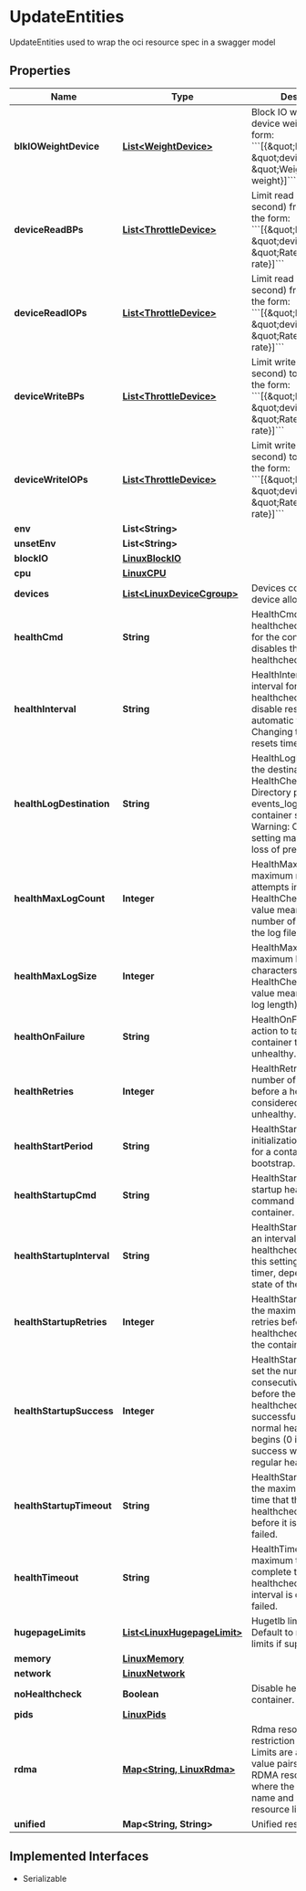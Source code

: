 

# UpdateEntities

UpdateEntities used to wrap the oci resource spec in a swagger model

## Properties

| Name | Type | Description | Notes |
|------------ | ------------- | ------------- | -------------|
|**blkIOWeightDevice** | [**List&lt;WeightDevice&gt;**](WeightDevice.md) | Block IO weight (relative device weight) in the form: &#x60;&#x60;&#x60;[{\&quot;Path\&quot;: \&quot;device_path\&quot;, \&quot;Weight\&quot;: weight}]&#x60;&#x60;&#x60; |  [optional] |
|**deviceReadBPs** | [**List&lt;ThrottleDevice&gt;**](ThrottleDevice.md) | Limit read rate (bytes per second) from a device, in the form: &#x60;&#x60;&#x60;[{\&quot;Path\&quot;: \&quot;device_path\&quot;, \&quot;Rate\&quot;: rate}]&#x60;&#x60;&#x60; |  [optional] |
|**deviceReadIOPs** | [**List&lt;ThrottleDevice&gt;**](ThrottleDevice.md) | Limit read rate (IO per second) from a device, in the form: &#x60;&#x60;&#x60;[{\&quot;Path\&quot;: \&quot;device_path\&quot;, \&quot;Rate\&quot;: rate}]&#x60;&#x60;&#x60; |  [optional] |
|**deviceWriteBPs** | [**List&lt;ThrottleDevice&gt;**](ThrottleDevice.md) | Limit write rate (bytes per second) to a device, in the form: &#x60;&#x60;&#x60;[{\&quot;Path\&quot;: \&quot;device_path\&quot;, \&quot;Rate\&quot;: rate}]&#x60;&#x60;&#x60; |  [optional] |
|**deviceWriteIOPs** | [**List&lt;ThrottleDevice&gt;**](ThrottleDevice.md) | Limit write rate (IO per second) to a device, in the form: &#x60;&#x60;&#x60;[{\&quot;Path\&quot;: \&quot;device_path\&quot;, \&quot;Rate\&quot;: rate}]&#x60;&#x60;&#x60; |  [optional] |
|**env** | **List&lt;String&gt;** |  |  [optional] |
|**unsetEnv** | **List&lt;String&gt;** |  |  [optional] |
|**blockIO** | [**LinuxBlockIO**](LinuxBlockIO.md) |  |  [optional] |
|**cpu** | [**LinuxCPU**](LinuxCPU.md) |  |  [optional] |
|**devices** | [**List&lt;LinuxDeviceCgroup&gt;**](LinuxDeviceCgroup.md) | Devices configures the device allowlist. |  [optional] |
|**healthCmd** | **String** | HealthCmd set a healthcheck command for the container. (&#39;none&#39; disables the existing healthcheck) |  [optional] |
|**healthInterval** | **String** | HealthInterval set an interval for the healthcheck. (a value of disable results in no automatic timer setup) Changing this setting resets timer. |  [optional] |
|**healthLogDestination** | **String** | HealthLogDestination set the destination of the HealthCheck log. Directory path, local or events_logger (local use container state file) Warning: Changing this setting may cause the loss of previous logs! |  [optional] |
|**healthMaxLogCount** | **Integer** | HealthMaxLogCount set maximum number of attempts in the HealthCheck log file. (&#39;0&#39; value means an infinite number of attempts in the log file) |  [optional] |
|**healthMaxLogSize** | **Integer** | HealthMaxLogSize set maximum length in characters of stored HealthCheck log. (&#39;0&#39; value means an infinite log length) |  [optional] |
|**healthOnFailure** | **String** | HealthOnFailure set the action to take once the container turns unhealthy. |  [optional] |
|**healthRetries** | **Integer** | HealthRetries set the number of retries allowed before a healthcheck is considered to be unhealthy. |  [optional] |
|**healthStartPeriod** | **String** | HealthStartPeriod set the initialization time needed for a container to bootstrap. |  [optional] |
|**healthStartupCmd** | **String** | HealthStartupCmd set a startup healthcheck command for the container. |  [optional] |
|**healthStartupInterval** | **String** | HealthStartupInterval set an interval for the startup healthcheck. Changing this setting resets the timer, depending on the state of the container. |  [optional] |
|**healthStartupRetries** | **Integer** | HealthStartupRetries set the maximum number of retries before the startup healthcheck will restart the container. |  [optional] |
|**healthStartupSuccess** | **Integer** | HealthStartupSuccess set the number of consecutive successes before the startup healthcheck is marked as successful and the normal healthcheck begins (0 indicates any success will start the regular healthcheck) |  [optional] |
|**healthStartupTimeout** | **String** | HealthStartupTimeout set the maximum amount of time that the startup healthcheck may take before it is considered failed. |  [optional] |
|**healthTimeout** | **String** | HealthTimeout set the maximum time allowed to complete the healthcheck before an interval is considered failed. |  [optional] |
|**hugepageLimits** | [**List&lt;LinuxHugepageLimit&gt;**](LinuxHugepageLimit.md) | Hugetlb limits (in bytes). Default to reservation limits if supported. |  [optional] |
|**memory** | [**LinuxMemory**](LinuxMemory.md) |  |  [optional] |
|**network** | [**LinuxNetwork**](LinuxNetwork.md) |  |  [optional] |
|**noHealthcheck** | **Boolean** | Disable healthchecks on container. |  [optional] |
|**pids** | [**LinuxPids**](LinuxPids.md) |  |  [optional] |
|**rdma** | [**Map&lt;String, LinuxRdma&gt;**](LinuxRdma.md) | Rdma resource restriction configuration. Limits are a set of key value pairs that define RDMA resource limits, where the key is device name and value is resource limits. |  [optional] |
|**unified** | **Map&lt;String, String&gt;** | Unified resources. |  [optional] |


## Implemented Interfaces

* Serializable


